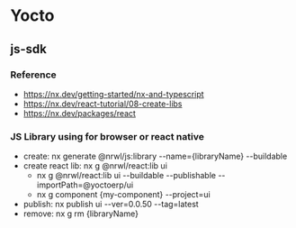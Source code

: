 # Yocto

## js-sdk

### Reference 
 - https://nx.dev/getting-started/nx-and-typescript
 - https://nx.dev/react-tutorial/08-create-libs
 - https://nx.dev/packages/react
### JS Library using for browser or react native

 - create:  nx generate @nrwl/js:library --name={libraryName} --buildable
 - create react lib: nx g @nrwl/react:lib ui
   - nx g @nrwl/react:lib ui --buildable --publishable --importPath=@yoctoerp/ui
   - nx g component {my-component} --project=ui
 - publish: nx publish ui --ver=0.0.50 --tag=latest
 - remove: nx g rm {libraryName}
